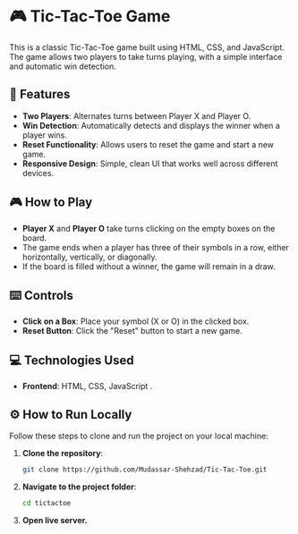 # 🎮 Tic-Tac-Toe Game

This is a classic Tic-Tac-Toe game built using HTML, CSS, and JavaScript. The game allows two players to take turns playing, with a simple interface and automatic win detection.

## 🌟 Features

- **Two Players**: Alternates turns between Player X and Player O.
- **Win Detection**: Automatically detects and displays the winner when a player wins.
- **Reset Functionality**: Allows users to reset the game and start a new game.
- **Responsive Design**: Simple, clean UI that works well across different devices.

## 🎮 How to Play

- **Player X** and **Player O** take turns clicking on the empty boxes on the board.
- The game ends when a player has three of their symbols in a row, either horizontally, vertically, or diagonally.
- If the board is filled without a winner, the game will remain in a draw.

## ⌨️ Controls

- **Click on a Box**: Place your symbol (X or O) in the clicked box.
- **Reset Button**: Click the "Reset" button to start a new game.

## 💻 Technologies Used

- **Frontend**: HTML, CSS, JavaScript
.

## ⚙️ How to Run Locally

Follow these steps to clone and run the project on your local machine:

1. **Clone the repository**:
   ```bash
   git clone https://github.com/Mudassar-Shehzad/Tic-Tac-Toe.git
2. **Navigate to the project folder**:
   ```bash
   cd tictactoe
3. **Open live server.**
